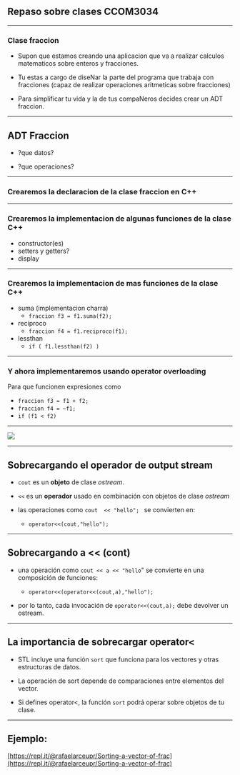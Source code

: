 
## Repaso sobre clases CCOM3034

---

### Clase fraccion

* Supon que estamos creando una aplicacion que va 
a realizar calculos matematicos sobre enteros y 
fracciones. 

* Tu estas a cargo de diseNar la parte del programa que trabaja con fracciones
(capaz de realizar operaciones aritmeticas sobre fracciones)

* Para simplificar tu vida y la de tus compaNeros decides crear un ADT fraccion.

--- 

## ADT Fraccion

* ?que datos?

* ?que operaciones?

---

### Crearemos la declaracion de la clase fraccion en C++

---

### Crearemos la implementacion de algunas funciones de la clase C++

* constructor(es)
* setters y getters?
* display

---

### Crearemos la implementacion de mas funciones de la clase C++

* suma (implementacion charra)
    * `fraccion f3 = f1.suma(f2);`
* reciproco
    * `fraccion f4 = f1.reciproco(f1);` 
* lessthan
    * `if ( f1.lessthan(f2) )`  

---

### Y ahora implementaremos usando operator overloading

Para que funcionen expresiones como

* `fraccion f3 = f1 + f2;` 
* `fraccion f4 = ~f1;` 
* `if (f1 < f2)` 

---


![](https://scontent-mia3-2.xx.fbcdn.net/v/t1.0-9/13312854_912222522223356_4593980285730674675_n.jpg?_nc_cat=0&oh=360329839bcf46f4eabde8afc0334ff4&oe=5B3A9621) 


---

## Sobrecargando el operador de output stream


* `cout` es un **objeto** de clase *ostream*.
* `<<` es un **operador** usado en combinación con objetos de clase *ostream*

* las operaciones como `cout  << "hello"; ` se convierten en:
    * `operator<<(cout,"hello");`
---


## Sobrecargando a << (cont)

* una operación como `cout << a << "hello`" se convierte en una composición de funciones:
    * `operator<<(operator<<(cout,a),"hello");`

* por lo tanto, cada invocación de `operator<<(cout,a);` debe devolver un ostream.

---

## La importancia de sobrecargar operator<

* STL incluye una función `sort` que funciona para los vectores y otras estructuras de datos.

* La operación de sort depende de comparaciones entre elementos del vector.

* Si defines operator<, la función `sort` podrá operar sobre objetos de tu clase.

---

## Ejemplo:

[https://repl.it/@rafaelarceupr/Sorting-a-vector-of-frac](https://repl.it/@rafaelarceupr/Sorting-a-vector-of-frac)
